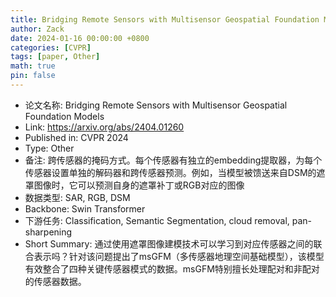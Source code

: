 ```yaml
---
title: Bridging Remote Sensors with Multisensor Geospatial Foundation Models
author: Zack
date: 2024-01-16 00:00:00 +0800
categories: [CVPR]
tags: [paper, Other]
math: true
pin: false
---
```

- 论文名称: Bridging Remote Sensors with Multisensor Geospatial Foundation Models
- Link: https://arxiv.org/abs/2404.01260
- Published in: CVPR 2024
- Type: Other
- 备注: 跨传感器的掩码方式。每个传感器有独立的embedding提取器，为每个传感器设置单独的解码器和跨传感器预测。例如，当模型被馈送来自DSM的遮罩图像时，它可以预测自身的遮罩补丁或RGB对应的图像
- 数据类型: SAR, RGB, DSM
- Backbone: Swin Transformer
- 下游任务: Classification, Semantic Segmentation, cloud removal, pan-sharpening
- Short Summary: 通过使用遮罩图像建模技术可以学习到对应传感器之间的联合表示吗？针对该问题提出了msGFM（多传感器地理空间基础模型），该模型有效整合了四种关键传感器模式的数据。msGFM特别擅长处理配对和非配对的传感器数据。
